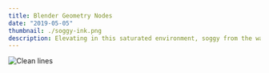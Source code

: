 ```yaml
---
title: Blender Geometry Nodes
date: "2019-05-05"
thumbnail: ./soggy-ink.png
description: Elevating in this saturated environment, soggy from the waves, learning with every failure and from the ashes WE RISE
---
```


![Clean lines](./clem-onojeghuo-207792-unsplash.jp)